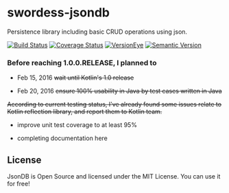 # swordess-jsondb
Persistence library including basic CRUD operations using json.

[![Build Status](https://travis-ci.org/xingyuli/swordess-jsondb.svg?branch=master)](https://travis-ci.org/xingyuli/swordess-jsondb)
[![Coverage Status](https://coveralls.io/repos/github/xingyuli/swordess-jsondb/badge.svg?branch=master)](https://coveralls.io/github/xingyuli/swordess-jsondb?branch=master)
[![VersionEye](https://www.versioneye.com/user/projects/575741ed7757a00041b3aba1/badge.svg)](https://www.versioneye.com/user/projects/575741ed7757a00041b3aba1?child=summary)
[![Semantic Version](https://img.shields.io/sem%20ver/v2.0.0.png)](http://semver.org/spec/v2.0.0.html)

### Before reaching 1.0.0.RELEASE, I planned to

- Feb 15, 2016 <del>wait until Kotlin's 1.0 release</del>

- Feb 20, 2016 <del>ensure 100% usability in Java by test cases written in Java</del>

<del>According to current testing status, I've already found some issues relate to Kotlin reflection library, and report them to Kotlin team.</del>

- improve unit test coverage to at least 95%

- completing documentation here

## License

JsonDB is Open Source and licensed under the MIT License. You can use it for free!
